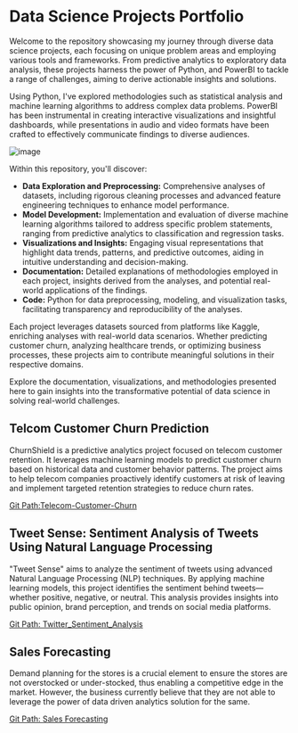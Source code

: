 # Data Science Projects Portfolio
Welcome to the repository showcasing my journey through diverse data science projects, each focusing on unique problem areas and employing various tools and frameworks. From predictive analytics to exploratory data analysis, these projects harness the power of Python, and PowerBI to tackle a range of challenges, aiming to derive actionable insights and solutions.

Using Python, I've explored methodologies such as statistical analysis and machine learning algorithms to address complex data problems. PowerBI has been instrumental in creating interactive visualizations and insightful dashboards, while presentations in audio and video formats have been crafted to effectively communicate findings to diverse audiences.

![image](https://github.com/user-attachments/assets/bab01fd0-fef5-42d5-9b50-b0ceab4f421a)



Within this repository, you'll discover:
- **Data Exploration and Preprocessing:** Comprehensive analyses of datasets, including rigorous cleaning processes and advanced feature engineering techniques to enhance model performance.
- **Model Development:** Implementation and evaluation of diverse machine learning algorithms tailored to address specific problem statements, ranging from predictive analytics to classification and regression tasks.
- **Visualizations and Insights:** Engaging visual representations that highlight data trends, patterns, and predictive outcomes, aiding in intuitive understanding and decision-making.
- **Documentation:** Detailed explanations of methodologies employed in each project, insights derived from the analyses, and potential real-world applications of the findings.
- **Code:** Python for data preprocessing, modeling, and visualization tasks, facilitating transparency and reproducibility of the analyses.
  
Each project leverages datasets sourced from platforms like Kaggle, enriching analyses with real-world data scenarios. Whether predicting customer churn, analyzing healthcare trends, or optimizing business processes, these projects aim to contribute meaningful solutions in their respective domains.

Explore the documentation, visualizations, and methodologies presented here to gain insights into the transformative potential of data science in solving real-world challenges.

## Telcom Customer Churn Prediction

ChurnShield is a predictive analytics project focused on telecom customer retention. It leverages machine learning models to predict customer churn based on historical data and customer behavior patterns. The project aims to help telecom companies proactively identify customers at risk of leaving and implement targeted retention strategies to reduce churn rates.

[Git Path:Telecom-Customer-Churn](https://github.com/pradeepnare/Data_Science_Portfolio/tree/621e046442d946838681b7eb3f04ea48c87b9522/Telecom-Customer-Churn)

## Tweet Sense: Sentiment Analysis of Tweets Using Natural Language Processing

"Tweet Sense" aims to analyze the sentiment of tweets using advanced Natural Language Processing (NLP) techniques. By applying machine learning models, this project identifies the sentiment behind tweets—whether positive, negative, or neutral. This analysis provides insights into public opinion, brand perception, and trends on social media platforms.

[Git Path: Twitter_Sentiment_Analysis](https://github.com/pradeepnare/Data_Science_Portfolio/tree/621e046442d946838681b7eb3f04ea48c87b9522/Twitter_Sentiment_Analysis)


## Sales Forecasting 

Demand planning for the stores is a crucial element to ensure the stores are not overstocked or under-stocked, thus enabling a competitive edge in the market. However, the business currently believe that they are not able to leverage the power of data driven analytics solution for the same. 

[Git Path: Sales Forecasting](https://github.com/pradeepnare/Data_Science_Portfolio/tree/b4e5d986929e7a88cdb34fddaa1204d39061b376/Sales_Forecasting)



